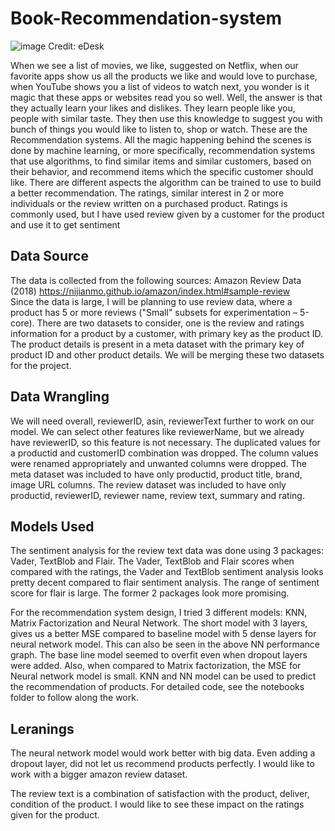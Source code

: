 # Book-Recommendation-system
![image](https://user-images.githubusercontent.com/80713174/169184357-47f03182-c514-45e0-a9c5-7937e8976a6b.png)
Credit: eDesk

When we see a list of movies, we like, suggested on Netflix, when our favorite apps show us all the products we like and would love to purchase, when YouTube shows you a list of videos to watch next, you wonder is it magic that these apps or websites read you so well. Well, the answer is that they actually learn your likes and dislikes. They learn people like you, people with similar taste. They then use this knowledge to suggest you with bunch of things you would like to listen to, shop or watch. These are the Recommendation systems. All the magic happening behind the scenes is done by machine learning, or more specifically, recommendation systems that use algorithms, to find similar items and similar customers, based on their behavior, and recommend items which the specific customer should like. There are different aspects the algorithm can be trained to use to build a better recommendation. The ratings, similar interest in 2 or more individuals or the review written on a purchased product. Ratings is commonly used, but I have used review given by a customer for the product and use it to get sentiment

## Data Source
The data is collected from the following sources:
Amazon Review Data (2018) https://nijianmo.github.io/amazon/index.html#sample-review  
Since the data is large, I will be planning to use review data, where a product has 5 or more reviews ("Small" subsets for experimentation – 5-core).
There are two datasets to consider, one is the review and ratings information for a product by a customer, with primary key as the product ID.
The product details is present in a meta dataset with the primary key of product ID and other product details. We will be merging these two datasets for the project.

## Data Wrangling
We will need overall, reviewerID, asin, reviewerText further to work on our model. We can select other features like reviewerName, but we already have reviewerID, so this feature is not necessary.
The duplicated values for a productid and customerID combination was dropped. The column values were renamed appropriately and unwanted columns were dropped.
The meta dataset was included to have only productid, product title, brand, image URL columns. The review dataset was included to have only productid, reviewerID, reviewer name, review text, summary and rating.

## Models Used
The sentiment analysis for the review text data was done using 3 packages: Vader, TextBlob and Flair.
The Vader, TextBlob and Flair scores when compared with the ratings, the Vader and TextBlob sentiment analysis looks pretty decent compared to flair sentiment analysis. The range of sentiment score for flair is large. The former 2 packages look more promising.

For the recommendation system design, I tried 3 different models: KNN, Matrix Factorization and Neural Network.
The short model with 3 layers, gives us a better MSE compared to baseline model with 5 dense layers for neural network model.  This can also be seen in the above NN performance graph. The base line model seemed to overfit even when dropout layers were added. Also, when compared to Matrix factorization, the MSE for Neural network model is small. 
KNN and NN model can be used to predict the recommendation of products.
For detailed code, see the notebooks folder to follow along the work.

## Leranings
The neural network model would work better with big data. Even adding a dropout layer, did not let us recommend products perfectly. I would like to work with a bigger amazon review dataset.

The review text is a combination of satisfaction with the product, deliver, condition of the product. I would like to see these impact on the ratings given for the product.



